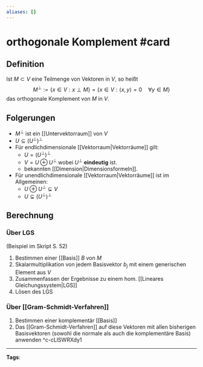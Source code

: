 ```yaml
---
aliases: []
---
```


# orthogonale Komplement #card
## Definition
Ist $M \subset V$ eine Teilmenge von Vektoren in $V$, so heißt
$$
M^{\perp}:=\{x \in V: x \perp M\}=\{x \in V:\langle x, y\rangle=0 \quad \forall y \in M\}
$$
das orthogonale Komplement von $M$ in $V .$
## Folgerungen
- $M^\perp$ ist ein [[Untervektorraum]] von $V$
- $U \subseteq (U^\perp)^\perp$ 
- Für endlichdimensionale [[Vektorraum|Vektorräume]] gilt: 
	- $U=(U^\perp)^\perp$ 
	- $V=U \oplus U^\perp$ wobei $U^\perp$ **eindeutig** ist.
	- bekannten [[Dimension|Dimensionsformeln]].    
- Für unendlichdimensionale [[Vektorraum|Vektorräume]] ist im Allgemeinen: 
	- $U \oplus U^{\perp} \subsetneq V$
	- $U \subsetneq\left(U^{\perp}\right)^{\perp}$
## Berechnung
### Über LGS
(Beispiel im Skript S. 52)
1. Bestimmen einer [[Basis]] $B$ von $M$
2. Skalarmultiplikation von jedem Basisvektor $b_j$ mit einem generischen Element aus $V$
3. Zusammenfassen der Ergebnisse zu einem hom. [[Lineares Gleichungssystem|LGS]]
4. Lösen des LGS
### Über [[Gram-Schmidt-Verfahren]]
1. Bestimmen einer komplementär [[Basis]]
2. Das [[Gram-Schmidt-Verfahren]] auf diese Vektoren mit allen bisherigen Basisvektoren (sowohl die normale als auch die komplementäre Basis) anwenden
^c-cLlSWRXdy1
---
**Tags**: 